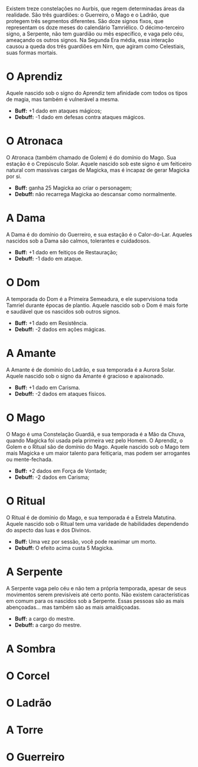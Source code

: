 <!-- TITLE: Astrologia -->
<!-- SUBTITLE: Constelações do Aurbis -->

Existem treze constelações no Aurbis, que regem determinadas áreas da realidade. São três guardiões: o Guerreiro, o Mago e o Ladrão, que protegem três segmentos diferentes. São doze signos fixos, que representam os doze meses do calendário Tamriélico. O décimo-terceiro signo, a Serpente, não tem guardião ou mês específico, e vaga pelo céu, ameaçando os outros signos. Na Segunda Era média, essa interação causou a queda dos três guardiões em Nirn, que agiram como Celestiais, suas formas mortais. 

# O Aprendiz
Aquele nascido sob o signo do Aprendiz tem afinidade com todos os tipos de magia, mas também é vulnerável a mesma.
* **Buff:** +1 dado em ataques mágicos;
* **Debuff:** -1 dado em defesas contra ataques mágicos.

# O Atronaca
O Atronaca (também chamado de Golem) é do domínio do Mago. Sua estação é o Crepúsculo Solar. Aquele nascido sob este signo é um feiticeiro natural com massivas cargas de Magicka, mas é incapaz de gerar Magicka por si.
* **Buff:** ganha 25 Magicka ao criar o personagem;
* **Debuff:** não recarrega Magicka ao descansar como normalmente.

# A Dama
A Dama é do domínio do Guerreiro, e sua estação é o Calor-do-Lar. Aqueles nascidos sob a Dama são calmos, tolerantes e cuidadosos.
* **Buff:** +1 dado em feitiços de Restauração;
* **Debuff:** -1 dado em ataque.

# O Dom
A temporada do Dom é a Primeira Semeadura, e ele supervisiona toda Tamriel durante épocas de plantio. Aquele nascido sob o Dom é mais forte e saudável que os nascidos sob outros signos.
* **Buff:** +1 dado em Resistência.
* **Debuff:** -2 dados em ações mágicas.

# A Amante
A Amante é de domínio do Ladrão, e sua temporada é a Aurora Solar. Aquele nascido sob o signo da Amante é gracioso e apaixonado.
* **Buff:** +1 dado em Carisma.
* **Debuff:** -2 dados em ataques físicos.

# O Mago
O Mago é uma Constelação Guardiã, e sua temporada é a Mão da Chuva, quando Magicka foi usada pela primeira vez pelo Homem. O Aprendiz, o Golem e o Ritual são de domínio do Mago. Aquele nascido sob o Mago tem mais Magicka e um maior talento para feitiçaria, mas podem ser arrogantes ou mente-fechada.
* **Buff:** +2 dados em Força de Vontade;
* **Debuff:** -2 dados em Carisma;

# O Ritual
O Ritual é de domínio do Mago, e sua temporada é a Estrela Matutina. Aquele nascido sob o Ritual tem uma varidade de habilidades dependendo do aspecto das luas e dos Divinos.
* **Buff:** Uma vez por sessão, você pode reanimar um morto.
* **Debuff:** O efeito acima custa 5 Magicka.

# A Serpente
A Serpente vaga pelo céu e não tem a própria temporada, apesar de seus movimentos serem previsíveis até certo ponto. Não existem características em comum para os nascidos sob a Serpente. Essas pessoas são as mais abençoadas... mas também são as mais amaldiçoadas.
* **Buff:** a cargo do mestre.
* **Debuff:** a cargo do mestre.

# A Sombra

# O Corcel

# O Ladrão

# A Torre

# O Guerreiro
